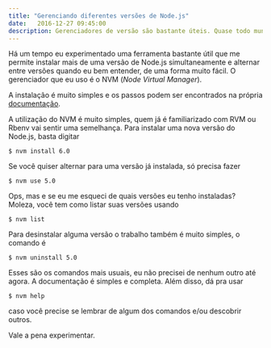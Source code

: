 ```yaml
---
title: "Gerenciando diferentes versões de Node.js"
date:   2016-12-27 09:45:00
description: Gerenciadores de versão são bastante úteis. Quase todo mundo curte e utiliza. Então por que não utilizar essa praticidade para gerenciar suas versões de Node.js?
---
```


Há um tempo eu experimentado uma ferramenta bastante útil que me permite instalar mais de uma versão de Node.js simultaneamente e alternar entre versões quando eu bem entender, de uma forma muito fácil. O gerenciador que eu uso é o NVM (_Node Virtual Manager_).

A instalação é muito simples e os passos podem ser encontrados na própria [documentação](https://github.com/creationix/nvm).

A utilização do NVM é muito simples, quem já é familiarizado com RVM ou Rbenv vai sentir uma semelhança. Para instalar uma nova versão do Node.js, basta digitar

```
$ nvm install 6.0
```

Se você quiser alternar para uma versão já instalada, só precisa fazer

```
$ nvm use 5.0
```

Ops, mas e se eu me esqueci de quais versões eu tenho instaladas? Moleza, você tem como listar suas versões usando

```
$ nvm list
```

Para desinstalar alguma versão o trabalho também é muito simples, o comando é

```
$ nvm uninstall 5.0
```

Esses são os comandos mais usuais, eu não precisei de nenhum outro até agora. A documentação é simples e completa. Além disso, dá pra usar 

```
$ nvm help
```

caso você precise se lembrar de algum dos comandos e/ou descobrir outros.

Vale a pena experimentar.

